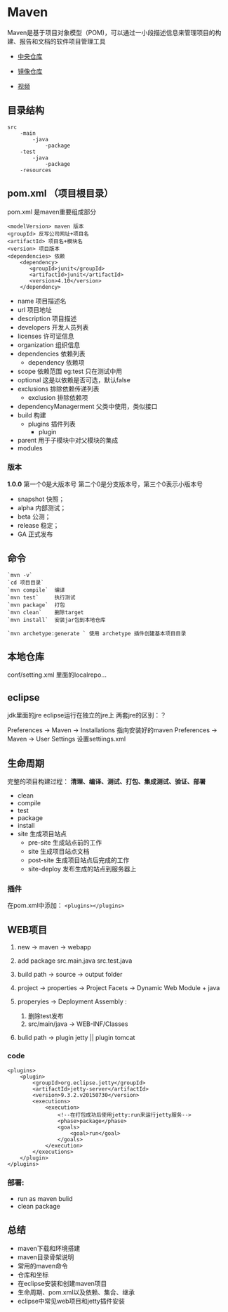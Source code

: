 # Maven
Maven是基于项目对象模型（POM)，可以通过一小段描述信息来管理项目的构建、报告和文档的软件项目管理工具

* [中央仓库](http://search.maven.org/)
* [镜像仓库](http://mvnrepository.com/)

* [视频](http://www.imooc.com/learn/443)

## 目录结构

	src
		-main
			-java
				-package
		-test
			-java
				-package
		-resources

## pom.xml  （项目根目录）
pom.xml 是maven重要组成部分

	<modelVersion> maven 版本
	<groupId> 反写公司网址+项目名
	<artifactId> 项目名+模块名
	<version> 项目版本 
	<dependencies> 依赖
		<dependency>
		   <groupId>junit</groupId>
		   <artifactId>junit</artifactId>
		   <version>4.10</version>
		</dependency>

* name 项目描述名
* url 项目地址
* description 项目描述
* developers 开发人员列表
* licenses 许可证信息
* organization 组织信息
* dependencies 依赖列表
	* dependency 依赖项
* scope 依赖范围 eg:test 只在测试中用
* optional 这是以依赖是否可选，默认false
* exclusions 排除依赖传递列表
	* exclusion 排除依赖项
* dependencyManagerment 父类中使用，类似接口
* build 构建
	* plugins 插件列表
		* plugin 
* parent 用于子模块中对父模块的集成
* modules 

### 版本
**1.0.0**
第一个0是大版本号 第二个0是分支版本号，第三个0表示小版本号 

* snapshot 	快照；
* alpha	内部测试；
* beta	公测；
* release	稳定；
* GA	正式发布

## 命令

	`mvn -v`
	`cd 项目目录`
	`mvn compile`  编译
	`mvn test` 	   执行测试
	`mvn package`  打包
	`mvn clean`    删除target
	`mvn install`  安装jar包到本地仓库

	`mvn archetype:generate ` 使用 archetype 插件创建基本项目目录

## 本地仓库
conf/setting.xml 里面的localrepo...

## eclipse
jdk里面的jre
eclipse运行在独立的jre上
两套jre的区别：？

Preferences -> Maven -> Installations 指向安装好的maven
Preferences -> Maven -> User Settings 设置settiings.xml

## 生命周期
完整的项目构建过程：
	**清理、编译、测试、打包、集成测试、验证、部署**

* clean  
* compile
* test
* package
* install
* site 生成项目站点
	* pre-site 生成站点前的工作
	* site 生成项目站点文档
	* post-site 生成项目站点后完成的工作
	* site-deploy 发布生成的站点到服务器上

### 插件
在pom.xml中添加：
`<plugins></plugins>`

## WEB项目
1. new -> maven -> webapp
2. add package src.main.java src.test.java
3. build path -> source -> output folder
4. project -> properties -> Project Facets -> Dynamic Web Module + java
5. properyies -> Deployment Assembly :
	1. 删除test发布
	2. src/main/java -> WEB-INF/Classes
	
2. bulid path -> 
plugin jetty || plugin tomcat

### code

	<plugins>
		<plugin>
			<groupId>org.eclipse.jetty</groupId>
			<artifactId>jetty-server</artifactId>
			<version>9.3.2.v20150730</version>
			<executions>
				<execution>
					<!--在打包成功后使用jetty:run来运行jetty服务-->
					<phase>package</phase>
					<goals>
						<goal>run</goal>
					</goals>
				</execution>
			</executions>
		</plugin>
	</plugins>

### 部署:
* run as maven bulid
* clean package 

## 总结

* maven下载和环境搭建
* maven目录骨架说明
* 常用的maven命令
* 仓库和坐标
* 在eclipse安装和创建maven项目
* 生命周期、pom.xml以及依赖、集合、继承
* eclipse中常见web项目和jetty插件安装



